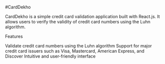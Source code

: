 #CardDekho

CardDekho is a simple credit card validation application built with React.js. It allows users to verify the validity of credit card numbers using the Luhn algorithm.

Features

Validate credit card numbers using the Luhn algorithm
Support for major credit card issuers such as Visa, Mastercard, American Express, and Discover
Intuitive and user-friendly interface
